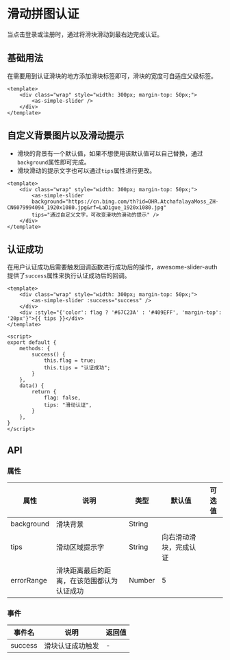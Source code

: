 # 滑动拼图认证
当点击登录或注册时，通过将滑块滑动到最右边完成认证。
## 基础用法
在需要用到认证滑块的地方添加滑块标签即可，滑块的宽度可自适应父级标签。

<CodeRun auto editable>

```vue
<template>
    <div class="wrap" style="width: 300px; margin-top: 50px;">
        <as-simple-slider />
    </div>
</template>
```

</CodeRun>

## 自定义背景图片以及滑动提示
- 滑块的背景有一个默认值，如果不想使用该默认值可以自己替换，通过`background`属性即可完成。
- 滑块滑动的提示文字也可以通过`tips`属性进行更改。

<CodeRun auto editable="true">

```vue
<template>
    <div class="wrap" style="width: 300px; margin-top: 50px;">
        <as-simple-slider 
        background="https://cn.bing.com/th?id=OHR.AtchafalayaMoss_ZH-CN6079994094_1920x1080.jpg&rf=LaDigue_1920x1080.jpg" 
        tips="通过自定义文字，可改变滑块的滑动的提示" />
    </div>
</template>
```

</CodeRun>

## 认证成功
在用户认证成功后需要触发回调函数进行成功后的操作，awesome-slider-auth提供了`success`属性来执行认证成功后的回调。

<CodeRun auto editable="true">

```vue
<template>
    <div class="wrap" style="width: 300px; margin-top: 50px;">
        <as-simple-slider :success="success" />
    </div>
    <div :style="{'color': flag ? '#67C23A' : '#409EFF', 'margin-top': '20px'}">{{ tips }}</div>
</template>

<script>
export default {
    methods: {
        success() {
            this.flag = true;
            this.tips = "认证成功";
        }
    },
    data() {
        return {
            flag: false,
            tips: "滑动认证",
        }
    },
}
</script>
```

</CodeRun>

## API
### 属性
| 属性          | 说明         | 类型    | 默认值 | 可选值 |
| ------------- | ------------ | ------- | ------ | ------ |
| background   | 滑块背景  | String  |   | |
| tips          | 滑动区域提示字| String  | 向右滑动滑块，完成认证      | |
| errorRange  | 滑块距离最后的距离，在该范围都认为认证成功 | Number | 5 | |

### 事件
| 事件名  | 说明             | 返回值 |
| ------- | ---------------- | ------ |
| success | 滑块认证成功触发 | - |
